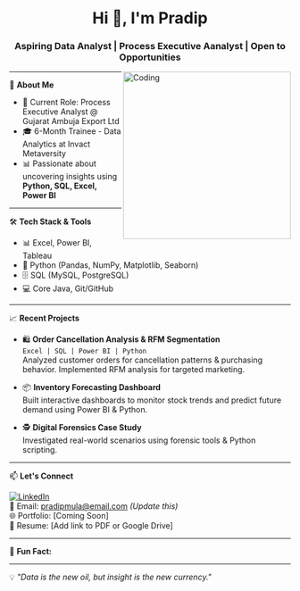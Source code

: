 <h1 align="center">Hi 👋, I'm Pradip </h1>
<h3 align="center">Aspiring Data Analyst | Process Executive Aanalyst | Open to Opportunities</h3>

<img align="right" alt="Coding" width="300" src="https://media.giphy.com/media/qgQUggAC3Pfv687qPC/giphy.gif" />

---

🌟 **About Me**  
- 💼 Current Role: Process Executive Analyst @ Gujarat Ambuja Export Ltd  
- 🎓 6-Month Trainee - Data Analytics at Invact Metaversity 
- 📊 Passionate about uncovering insights using **Python, SQL, Excel, Power BI**  


---

🛠️ **Tech Stack & Tools**

- 📊 Excel, Power BI, Tableau  
- 🐍 Python (Pandas, NumPy, Matplotlib, Seaborn)  
- 🗄️ SQL (MySQL, PostgreSQL)  
- 💻 Core Java, Git/GitHub  

---

📈 **Recent Projects**

- 🛍️ **Order Cancellation Analysis & RFM Segmentation**  
  `Excel | SQL | Power BI | Python`  
  Analyzed customer orders for cancellation patterns & purchasing behavior. Implemented RFM analysis for targeted marketing.

- 📦 **Inventory Forecasting Dashboard**  
  Built interactive dashboards to monitor stock trends and predict future demand using Power BI & Python.

- 🕵️ **Digital Forensics Case Study**  
  Investigated real-world scenarios using forensic tools & Python scripting.

---

📫 **Let's Connect**

[![LinkedIn](https://img.shields.io/badge/LinkedIn-blue?style=flat&logo=linkedin&labelColor=blue)](https://linkedin.com/in/pradipmula)  
📧 Email: pradipmula@email.com *(Update this)*  
🌐 Portfolio: [Coming Soon]  
📁 Resume: [Add link to PDF or Google Drive]

---

🧠 **Fun Fact:**  

---

💡 *"Data is the new oil, but insight is the new currency."*


<!--
**Pradip-Analyst/Pradip-Analyst** is a ✨ _special_ ✨ repository because its `README.md` (this file) appears on your GitHub profile.

Here are some ideas to get you started:

- 🔭 I’m currently working on ...
- 🌱 I’m currently learning ...
- 👯 I’m looking to collaborate on ...
- 🤔 I’m looking for help with ...
- 💬 Ask me about ...
- 📫 How to reach me: ...
- 😄 Pronouns: ...
- ⚡ Fun fact: ...
-->
